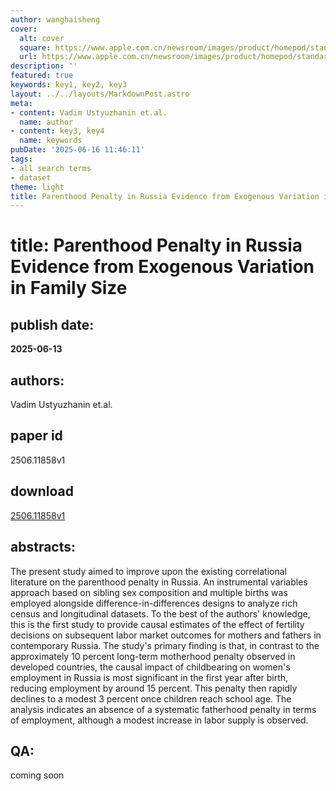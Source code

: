 ```yaml
---
author: wanghaisheng
cover:
  alt: cover
  square: https://www.apple.com.cn/newsroom/images/product/homepod/standard/Apple-HomePod-hero-230118_big.jpg.large_2x.jpg
  url: https://www.apple.com.cn/newsroom/images/product/homepod/standard/Apple-HomePod-hero-230118_big.jpg.large_2x.jpg
description: ''
featured: true
keywords: key1, key2, key3
layout: ../../layouts/MarkdownPost.astro
meta:
- content: Vadim Ustyuzhanin et.al.
  name: author
- content: key3, key4
  name: keywords
pubDate: '2025-06-16 11:46:11'
tags:
- all search terms
- dataset
theme: light
title: Parenthood Penalty in Russia Evidence from Exogenous Variation in Family Size
---
```


# title: Parenthood Penalty in Russia Evidence from Exogenous Variation in Family Size 
## publish date: 
**2025-06-13** 
## authors: 
  Vadim Ustyuzhanin et.al. 
## paper id
2506.11858v1
## download
[2506.11858v1](http://arxiv.org/abs/2506.11858v1)
## abstracts:
The present study aimed to improve upon the existing correlational literature on the parenthood penalty in Russia. An instrumental variables approach based on sibling sex composition and multiple births was employed alongside difference-in-differences designs to analyze rich census and longitudinal datasets. To the best of the authors' knowledge, this is the first study to provide causal estimates of the effect of fertility decisions on subsequent labor market outcomes for mothers and fathers in contemporary Russia. The study's primary finding is that, in contrast to the approximately 10 percent long-term motherhood penalty observed in developed countries, the causal impact of childbearing on women's employment in Russia is most significant in the first year after birth, reducing employment by around 15 percent. This penalty then rapidly declines to a modest 3 percent once children reach school age. The analysis indicates an absence of a systematic fatherhood penalty in terms of employment, although a modest increase in labor supply is observed.
## QA:
coming soon
